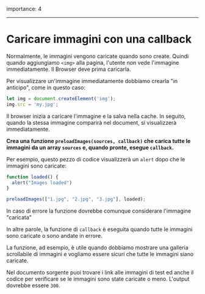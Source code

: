 importance: 4

---

# Caricare immagini con una callback

Normalmente, le immagini vengono caricate quando sono create. Quindi quando aggiungiamo `<img>` alla pagina, l'utente non vede l'immagine immediatamente. Il Browser deve prima caricarla.

Per visualizzare un'immagine immediatamente dobbiamo crearla "in anticipo", come in questo caso:

```js
let img = document.createElement('img');
img.src = 'my.jpg';
```

Il browser inizia a caricare l'immagine e la salva nella cache. In seguito, quando la stessa immagine comparirà nel document, si visualizzerà immediatamente.

**Crea una funzione `preloadImages(sources, callback)` che carica tutte le immagini da un array `sources` e, quando pronte, esegue `callback`.**

Per esempio, questo pezzo di codice visualizzerà un `alert` dopo che le immagini sono caricate:

```js
function loaded() {
  alert("Images loaded")
}

preloadImages(["1.jpg", "2.jpg", "3.jpg"], loaded);
```

In caso di errore la funzione dovrebbe comunque considerare l'immagine "caricata"

In altre parole, la funzione di `callback` è eseguita quando tutte le immagini sono caricate o sono andate in errore.

La funzione, ad esempio, è utile quando dobbiamo mostrare una galleria scrollabile di immagini e vogliamo essere sicuri che tutte le immagini siano caricate.

Nel documento sorgente puoi trovare i link alle immagini di test ed anche il codice per verificare se le immagini sono state caricate o meno. L'output dovrebbe essere `300`.
